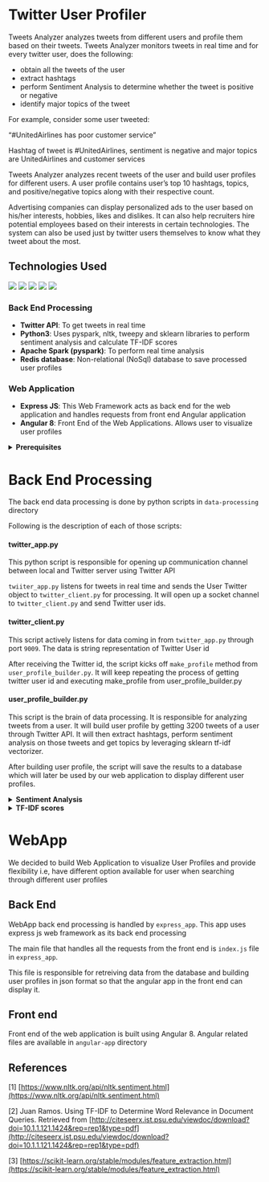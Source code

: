 # Twitter User Profiler

Tweets Analyzer analyzes tweets from different users and profile them based on their tweets. Tweets Analyzer monitors tweets in real time and for every twitter user, does the following:

* obtain all the tweets of the user
* extract hashtags 
* perform Sentiment Analysis to determine whether the tweet is positive or negative
* identify major topics of the tweet

For example, consider some user tweeted:

“#UnitedAirlines has poor customer service”

Hashtag of tweet is #UnitedAirlines, sentiment is negative and major topics are UnitedAirlines and customer services

Tweets Analyzer analyzes recent tweets of the user and build user profiles for different users. A user profile contains user’s top 10 hashtags, topics, and positive/negative topics along with their respective count.

Advertising companies can display personalized ads to the user based on his/her interests, hobbies, likes and dislikes. It can also help recruiters hire potential employees based on their interests in certain technologies. The system can also be used just by twitter users themselves to know what they tweet about the most.

## Technologies Used
![](https://img.icons8.com/color/48/000000/python.png) ![](https://cdn4.iconfinder.com/data/icons/redis-2/1451/Untitled-2-48.png) ![](https://img.icons8.com/color/48/000000/angularjs.png) ![](https://img.icons8.com/color/48/000000/nodejs.png) ![](https://img.icons8.com/color/48/000000/twitter.png)

### Back End Processing
* <strong>Twitter API</strong>: To get tweets in real time
* <strong>Python3</strong>: Uses pyspark, nltk, tweepy and sklearn libraries to perform sentiment analysis and calculate TF-IDF scores
* <strong>Apache Spark (pyspark)</strong>: To perform real time analysis
* <strong>Redis database</strong>: Non-relational (NoSql) database to save processed user profiles

### Web Application
* <strong>Express JS</strong>: This Web Framework acts as back end for the web application and handles requests from front end Angular application
* <strong>Angular 8</strong>: Front End of the Web Applications. Allows user to visualize user profiles

<details>
  <summary><strong>Prerequisites</strong></summary>
  
  <br />
  In order to run this app, you will need to have java8, scala, python3 and Apache Spark installed on your system. We will list the steps to install those prerequisites for Ubuntu, Mac and Windows.
  <br />
  
<br />
<details>
  <summary><strong>Ubuntu</strong></summary>
 
  ### Step 1: Install Java
  Check if java is already installed on your system by running
  `java -version` for java versions less than 9 and `java --version` for java > 8
  
  If you already have java8, then continue to next step.

  Check if you have multiple java versions installed by running:  
  ```update-java-alternatives -l```

  If you have java 8 listed then select it by running:
  ```sudo update-alternatives --config java```
  This will list different versions of java. Select java8 from the list

  If you do not have java8 at all, then run:
  ```sudo apt install openjdk-8-jdk```
  <hr />
  
  ### Step2: Install Scala

  Install scala by running:
  ```sudo apt-get install scala```
  <hr />

  ### Step3: Install python 3.7

  To check if python3 is installed:
  ```python3 --version```

  If you do not have python3 installed, follow this tutorial to install python3.7 on ubuntu:
  <https://linuxize.com/post/how-to-install-python-3-7-on-ubuntu-18-04/>

  Next, install pip:
  ```sudo apt install -y python3-pip```

  get pyspark by running:
  ```pip3 install pyspark```

  get tweepy, nltk, psutil, sklearn:
  ```
  pip3 install tweepy
  pip3 install nltk
  pip3 install psutil
  pip3 install sklearn
  ```

  Download "vader_lexicon", "stopwords", "punkt" (for word tokenizer) from nltk:
  ```
  [root]# python
  Python 3.6.8 (default, May  2 2019, 20:40:44) 
  [GCC 4.8.5 20150623 (Red Hat 4.8.5-36)] on linux
  Type "help", "copyright", "credits" or "license" for more information.
  >>> import nltk
  >>> nltk.download("vader_lexicon")
  >>> nltk.download('stopwords')
  >>> nltk.download('punkt')
  [nltk_data] Downloading package vader_lexicon to /root/nltk_data...
  True
  >>> exit()
  ```

  To test Spark, run:
  `pyspark`

  you should see the following output:
  ```Welcome to
        ____              __
       / __/__  ___ _____/ /__
      _\ \/ _ \/ _ `/ __/  '_/
     /__ / .__/\_,_/_/ /_/\_\   version 2.4.4
        /_/

  Using Python version 3.6.8 (default, May  2 2019 20:40:44)
  SparkSession available as 'spark'.
  >>> 
  ```
  
</details>

<details>
  <summary><strong> MacOS </strong></summary>
  
  ### Step 1: Install Java

  Check if java is already installed on your system by running
  `java -version` for java versions less than 9 and `java --version` for java > 8

  If you already have java8, then continue to next step.

  If not, install java8 by running:
  ```brew cask install java8```
  <hr />


  ### Step2: Install Scala

  Install scala by running:
  ```brew install scala```
  <hr />

  ### Step3: Install python 3.7

  To check if python3 is installed:
  ```python3 --version```

  If you do not have python3 installed, then run:
  ```brew install python3```

  get pyspark by running:
  ```pip3 install pyspark```

  get tweepy, nltk, psutil, sklearn:
  ```
  pip3 install tweepy
  pip3 install nltk
  pip3 install psutil
  pip3 install sklearn
  ```


  Download "vader_lexicon", "stopwords", "punkt" (for word tokenizer) from nltk:
  ```
  [root]# python
  Python 3.6.8 (default, May  2 2019, 20:40:44) 
  [GCC 4.8.5 20150623 (Red Hat 4.8.5-36)] on linux
  Type "help", "copyright", "credits" or "license" for more information.
  >>> import nltk
  >>> nltk.download("vader_lexicon")
  >>> nltk.download('stopwords')
  >>> nltk.download('punkt')
  [nltk_data] Downloading package vader_lexicon to /root/nltk_data...
  True
  >>> exit()
  ```

  To test Spark, run:
  `pyspark`

  you should see the following output:
  ```Welcome to
        ____              __
       / __/__  ___ _____/ /__
      _\ \/ _ \/ _ `/ __/  '_/
     /__ / .__/\_,_/_/ /_/\_\   version 2.4.4
        /_/

  Using Python version 3.6.8 (default, May  2 2019 20:40:44)
  SparkSession available as 'spark'.
  >>> 
  ```
      
</details>
  
<details>
  <summary><strong>Windows</strong></summary>
 
  ### Step 1: Install Java
  Download Java 8 from the link:
  <https://filehippo.com/download_java_development_kit_64/86378/>
  
  After installing java, open Control Panel and go to Edit System Environment Variables and click on Environment Variable in "Advanced" tab
  
  Set environmental variables:
  User variable:
  Variable: JAVA_HOME
  Value: C:\Program Files\Java\jdk1.8.0_91
  
  System variable:
  Variable: Path
  Value: C:\Program Files\Java\jdk1.8.0_91\bin
  
  <hr />
  
  ### Step2: Install Scala
  
  Download Scala from the link: <http://downloads.lightbend.com/scala/2.11.8/scala2.11.8.msi>
  
  After installing scala, open Control Panel and go to Edit System Environment Variables and click on Environment Variable in "Advanced" tab
  
  Set environmental variables:
  User variable:
  Variable: SCALA_HOME;
  Value: C:\Program Files (x86)\scala
  
  System variable (if not already set):
  Variable: Path
  Value: C:\Program Files (x86)\scala\bin
  
  To check, open cmd and type in:
  `scala -version`
  
 This will list the scala version you downloaded
  
  <hr />

  ### Step3: Install python 3.7

  To check if python3 is installed:
  ```python --version```

  If you do not have python3 installed, follow this tutorial to install python3.7 on ubuntu:
  <https://www.howtogeek.com/197947/how-to-install-python-on-windows/>


  Open cmd, get pyspark by running:
  ```pip3 install pyspark```

  get tweepy, nltk, psutil, sklearn:
  ```
  pip3 install tweepy
  pip3 install nltk
  pip3 install psutil
  pip3 install sklearn
  ```

  Download "vader_lexicon", "stopwords", "punkt" (for word tokenizer) from nltk:
  ```
  [root]# python
  Python 3.6.8 (default, May  2 2019, 20:40:44) 
  [GCC 4.8.5 20150623 (Red Hat 4.8.5-36)] on linux
  Type "help", "copyright", "credits" or "license" for more information.
  >>> import nltk
  >>> nltk.download("vader_lexicon")
  >>> nltk.download('stopwords')
  >>> nltk.download('punkt')
  [nltk_data] Downloading package vader_lexicon to /root/nltk_data...
  True
  >>> exit()
  ```

  To test Spark, run:
  `pyspark`

  you should see the following output:
  ```Welcome to
        ____              __
       / __/__  ___ _____/ /__
      _\ \/ _ \/ _ `/ __/  '_/
     /__ / .__/\_,_/_/ /_/\_\   version 2.4.4
        /_/

  Using Python version 3.6.8 (default, May  2 2019 20:40:44)
  SparkSession available as 'spark'.
  >>> 
  ```
  
</details>
  

</details>

# Back End Processing

The back end data processing is done by python scripts in `data-processing` directory

Following is the description of each of those scripts:

#### twitter_app.py
This python script is responsible for opening up communication channel between local and Twitter server using Twitter API

`twiiter_app.py` listens for tweets in real time and sends the User Twitter object to `twitter_client.py` for processing. It will open up a socket channel to `twitter_client.py` and send Twitter user ids.

#### twitter_client.py
This script actively listens for data coming in from `twitter_app.py` through port `9009`. The data is string representation of Twitter User id

After receiving the Twitter id, the script kicks off `make_profile` method from `user_profile_builder.py`. It will keep repeating the process of getting twitter user id and executing make_profile from user_profile_builder.py

#### user_profile_builder.py
This script is the brain of data processing. It is responsible for analyzing tweets from a user. It will build user profile by getting 3200 tweets of a user through Twitter API. It will then extract hashtags, perform sentiment analysis on those tweets and get topics by leveraging sklearn tf-idf vectorizer.

After building user profile, the script will save the results to a database which will later be used by our web application to display different user profiles.


<details>
  <summary><strong>Sentiment Analysis</strong></summary><br>
  
I am using a module called `vader_lexicon` from python's `nltk` library. The way this library works is, it looks at words like "hate", "love", "like", "dislike" and assign sentiments accordingly.

For Example, a string:
"United Airlines has poor customer service"

Vader lexicon will assign negative sentiment as we see the word "poor" which is linked to negative sentiment.

Please see reference [1] for more info regarding this module. 
</details>


<details>
  <summary><strong>TF-IDF scores</strong></summary><br>

TF-IDF is a mathematical formula which assigns "scores" to different words in a string. It would assign more weight to relevant words and less weight to common words like "I", "the", "is", "in", etc. 

For example, consider previous string string:
"United Airlines has poor customer service"

Using `sklearn` `tf-idf` library, we find that "United Airlines" and "customer service" are assigned more weight than other words. We use this library to extract topics out of a tweet.

Please see reference [2] and [3] for more info regarding TF-IDF score and sklearn tf-idf library
</details>

# WebApp
We decided to build Web Application to visualize User Profiles and provide flexibility i.e, have different option available for user when searching through different user profiles

## Back End
WebApp back end processing is handled by `express_app`. This app uses express js web framework as its back end processing

The main file that handles all the requests from the front end is `index.js` file in `express_app`.

This file is responsible for retreiving data from the database and building user profiles in json format so that the angular app in the front end can display it.

## Front end
Front end of the web application is built using Angular 8. Angular related files are available in `angular-app` directory

## References
[1] [https://www.nltk.org/api/nltk.sentiment.html](https://www.nltk.org/api/nltk.sentiment.html)

[2] Juan Ramos. Using TF-IDF to Determine Word Relevance in Document Queries. Retrieved from [http://citeseerx.ist.psu.edu/viewdoc/download?doi=10.1.1.121.1424&rep=rep1&type=pdf](http://citeseerx.ist.psu.edu/viewdoc/download?doi=10.1.1.121.1424&rep=rep1&type=pdf)

[3] [https://scikit-learn.org/stable/modules/feature_extraction.html](https://scikit-learn.org/stable/modules/feature_extraction.html)


